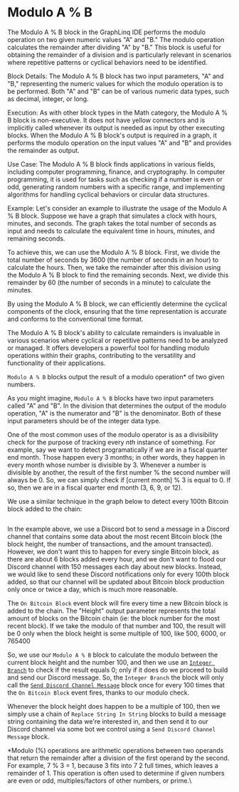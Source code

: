 # Modulo A % B

The Modulo A % B block in the GraphLinq IDE performs the modulo operation on two given numeric values "A" and "B." The modulo operation calculates the remainder after dividing "A" by "B." This block is useful for obtaining the remainder of a division and is particularly relevant in scenarios where repetitive patterns or cyclical behaviors need to be identified.

Block Details: The Modulo A % B block has two input parameters, "A" and "B," representing the numeric values for which the modulo operation is to be performed. Both "A" and "B" can be of various numeric data types, such as decimal, integer, or long.

Execution: As with other block types in the Math category, the Modulo A % B block is non-executive. It does not have yellow connectors and is implicitly called whenever its output is needed as input by other executing blocks. When the Modulo A % B block's output is required in a graph, it performs the modulo operation on the input values "A" and "B" and provides the remainder as output.

Use Case: The Modulo A % B block finds applications in various fields, including computer programming, finance, and cryptography. In computer programming, it is used for tasks such as checking if a number is even or odd, generating random numbers with a specific range, and implementing algorithms for handling cyclical behaviors or circular data structures.

Example: Let's consider an example to illustrate the usage of the Modulo A % B block. Suppose we have a graph that simulates a clock with hours, minutes, and seconds. The graph takes the total number of seconds as input and needs to calculate the equivalent time in hours, minutes, and remaining seconds.

To achieve this, we can use the Modulo A % B block. First, we divide the total number of seconds by 3600 (the number of seconds in an hour) to calculate the hours. Then, we take the remainder after this division using the Modulo A % B block to find the remaining seconds. Next, we divide this remainder by 60 (the number of seconds in a minute) to calculate the minutes.

By using the Modulo A % B block, we can efficiently determine the cyclical components of the clock, ensuring that the time representation is accurate and conforms to the conventional time format.

The Modulo A % B block's ability to calculate remainders is invaluable in various scenarios where cyclical or repetitive patterns need to be analyzed or managed. It offers developers a powerful tool for handling modulo operations within their graphs, contributing to the versatility and functionality of their applications.





`Modulo A % B` blocks output the result of a modulo operation\* of two given numbers.&#x20;

As you might imagine, `Modulo A % B` blocks have two input parameters called "A" and "B". In the division that determines the output of the modulo operation, "A" is the numerator and "B" is the denominator. Both of these input parameters should be of the integer data type.

One of the most common uses of the modulo operator is as a divisibility check for the purpose of tracking every _nth_ instance of something. For example, say we want to detect programatically if we are in a fiscal quarter end month. Those happen every 3 months; in other words, they happen in every month whose number is divisible by 3. Whenever a number is divisible by another, the result of the first number % the second number will always be 0. So, we can simply check if  \[current month] % 3 is equal to 0. If so, then we are in a fiscal quarter end month (3, 6, 9, or 12).

We use a similar technique in the graph below to detect every 100th Bitcoin block added to the chain:

<figure><img src="https://i.imgur.com/kEAG6jp.png" alt=""><figcaption></figcaption></figure>

In the example above, we use a Discord bot to send a message in a Discord channel that contains some data about the most recent Bitcoin block (the block height, the number of transactions, and the amount transacted). However, we don't want this to happen for every single Bitcoin block, as there are about 6 blocks added every hour, and we don't want to flood our Discord channel with 150 messages each day about new blocks. Instead, we would like to send these Discord notifications only for every 100th block added, so that our channel will be updated about Bitcoin block production only once or twice a day, which is much more reasonable.

The `On Bitcoin Block` event block will fire every time a new Bitcoin block is added to the chain. The "Height" output parameter represents the total amount of blocks on the Bitcoin chain (ie: the block number for the most recent block). If we take the modulo of that number and 100, the result will be 0 only when the block height is some multiple of 100, like 500, 6000, or 765400&#x20;

So, we use our `Modulo A % B` block to calculate the modulo between the current block height and the number 100, and then we use an [`Integer Branch`](../base-condition/integer-branch.md) to check if the result equals 0; only if it does do we proceed to build and send our Discord message. So, the `Integer Branch` the block will only call the [`Send Discord Channel Message`](../../blocks-messaging/discord/send-discord-channel-message.md) block once for every 100 times that the `On Bitcoin Block` event fires, thanks to our modulo check.

Whenever the block height does happen to be a multiple of 100, then we simply use a chain of `Replace String In String` blocks to build a message string containing the data we're interested in, and then send it to our Discord channel via some bot we control using a `Send Discord Channel Message` block.&#x20;

\*Modulo (%) operations are arithmetic operations between two operands that return the remainder after a division of the first operand by the second. For example, 7 % 3 = 1, because 3 fits into 7 2 full times, which leaves a remainder of 1. This operation is often used to determine if given numbers are even or odd, multiples/factors of other numbers, or prime.\
